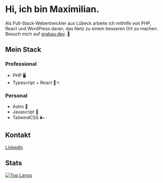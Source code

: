 # Hi, ich bin Maximilian.
Als Full-Stack-Webentwickler aus Lübeck arbeite ich mithilfe von PHP, React und WordPress daran, das Netz zu einem besseren Ort zu machen.
Besuch mich auf [grabau.dev](https://grabau.dev/). 🙂

## Mein Stack

### Professional
- PHP 🖥
- Typescript + React 📝⚛

### Personal
- Astro 🌌
- Javascript 📝
- TailwindCSS 🌬️

## Kontakt
[LinkedIn](https://www.linkedin.com/in/maximilian-grabau/)

## Stats
[![Top Langs](https://github-readme-stats.vercel.app/api/top-langs/?username=zeronacer&layout=compact&theme=nord)](https://github.com/anuraghazra/github-readme-stats)
